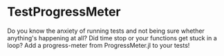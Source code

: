 # TestProgressMeter

Do you know the anxiety of running tests and not being sure whether anything's happening at all?
Did time stop or your functions get stuck in a loop?
Add a progress-meter from ProgressMeter.jl to your tests!
